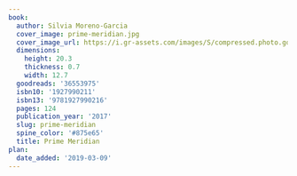 ```yaml
---
book:
  author: Silvia Moreno-Garcia
  cover_image: prime-meridian.jpg
  cover_image_url: https://i.gr-assets.com/images/S/compressed.photo.goodreads.com/books/1524611536l/36553975._SX98_.jpg
  dimensions:
    height: 20.3
    thickness: 0.7
    width: 12.7
  goodreads: '36553975'
  isbn10: '1927990211'
  isbn13: '9781927990216'
  pages: 124
  publication_year: '2017'
  slug: prime-meridian
  spine_color: '#875e65'
  title: Prime Meridian
plan:
  date_added: '2019-03-09'
---
```

